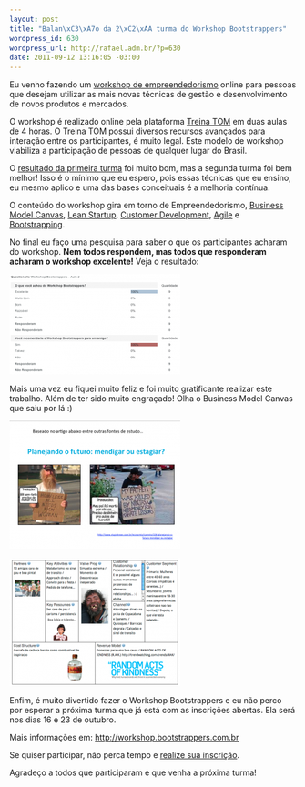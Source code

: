 ```yaml
--- 
layout: post
title: "Balan\xC3\xA7o da 2\xC2\xAA turma do Workshop Bootstrappers"
wordpress_id: 630
wordpress_url: http://rafael.adm.br/?p=630
date: 2011-09-12 13:16:05 -03:00
---
```

Eu venho fazendo um <a href="http://workshop.bootstrappers.com.br" target="_blank">workshop de empreendedorismo</a> online para pessoas que desejam utilizar as mais novas técnicas de gestão e desenvolvimento de novos produtos e mercados.

O workshop é realizado online pela plataforma <a href="http://www.treinatom.com.br" target="_blank">Treina TOM</a> em duas aulas de 4 horas. O Treina TOM possui diversos recursos avançados para interação entre os participantes, é muito legal. Este modelo de workshop viabiliza a participação de pessoas de qualquer lugar do Brasil.

O <a href="http://rafael.adm.br/p/balanco-da-1%C2%AA-turma-do-workshop-bootstrappers/" target="_blank">resultado da primeira turma</a> foi muito bom, mas a segunda turma foi bem melhor! Isso é o mínimo que eu espero, pois essas técnicas que eu ensino, eu mesmo aplico e uma das bases conceituais é a melhoria contínua.

O conteúdo do workshop gira em torno de Empreendedorismo, <a href="http://en.wikipedia.org/wiki/Business_Model_Canvas" target="_blank">Business Model Canvas</a>, <a href="http://www.startuplessonslearned.com/2008/09/lean-startup.html" target="_blank">Lean Startup</a>, <a href="http://www.startuplessonslearned.com/2008/11/what-is-customer-development.html" target="_blank">Customer Development</a>, <a href="http://en.wikipedia.org/wiki/Agile_development" target="_blank">Agile</a> e <a href="http://rafael.adm.br/p/o-que-e-bootstrapping/" target="_blank">Bootstrapping</a>.

No final eu faço uma pesquisa para saber o que os participantes acharam do workshop. <strong>Nem todos respondem, mas todos que responderam acharam o workshop excelente!</strong> Veja o resultado:

<a href="/wp-content/uploads/2011/09/Screen-shot-2011-09-12-at-12.34.15-PM.png" target="_blank"><img src="/wp-content/uploads/2011/09/Screen-shot-2011-09-12-at-12.34.15-PM-300x176.png" alt="" title="Resultado da segunda turma do Workshop Bootstrappers" width="300" height="176" class="aligncenter size-medium wp-image-631" /></a>

Mais uma vez eu fiquei muito feliz e foi muito gratificante realizar este trabalho.
Além de ter sido muito engraçado! Olha o Business Model Canvas que saiu por lá :)

<a href="/wp-content/uploads/2011/09/Screen-shot-2011-09-12-at-1.00.56-PM.png" target="_blank"><img src="/wp-content/uploads/2011/09/Screen-shot-2011-09-12-at-1.00.56-PM-300x225.png" alt="" title="Business Model Ian 1/2" width="300" height="225" class="aligncenter size-medium wp-image-633" /></a>

<a href="/wp-content/uploads/2011/09/Screen-shot-2011-09-12-at-1.01.13-PM.png" target="_blank"><img src="/wp-content/uploads/2011/09/Screen-shot-2011-09-12-at-1.01.13-PM-300x224.png" alt="" title="Business Model Ian 2/2" width="300" height="224" class="aligncenter size-medium wp-image-636" /></a>

Enfim, é muito divertido fazer o Workshop Bootstrappers e eu não perco por esperar a próxima turma que já está com as inscrições abertas. Ela será nos dias 16 e 23 de outubro.

Mais informações em: <a href="http://workshop.bootstrappers.com.br" target="_blank">http://workshop.bootstrappers.com.br</a>

Se quiser participar, não perca tempo e <a href="https://ecommerce.bielsystems.com.br/checkout/workshop-bootstrappers-out2011" target="_blank">realize sua inscrição</a>.

Agradeço a todos que participaram e que venha a próxima turma!
